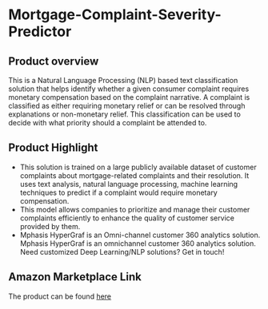 # Mortgage-Complaint-Severity-Predictor

## Product overview

This is a Natural Language Processing (NLP) based text classification solution that helps identify whether a given consumer complaint requires monetary compensation based on the complaint narrative. A complaint is classified as either requiring monetary relief or can be resolved through explanations or non-monetary relief. This classification can be used to decide with what priority should a complaint be attended to.

## Product Highlight 

* This solution is trained on a large publicly available dataset of customer complaints about mortgage-related complaints and their resolution. It uses text analysis, natural language processing, machine learning techniques to predict if a complaint would require monetary compensation.
* This model allows companies to prioritize and manage their customer complaints efficiently to enhance the quality of customer service provided by them.
* Mphasis HyperGraf is an Omni-channel customer 360 analytics solution. Mphasis HyperGraf is an omnichannel customer 360 analytics solution. Need customized Deep Learning/NLP solutions? Get in touch!

## Amazon Marketplace Link
The product can be found [here](https://aws.amazon.com/marketplace/pp/prodview-ssmuwvq6cg67o)
